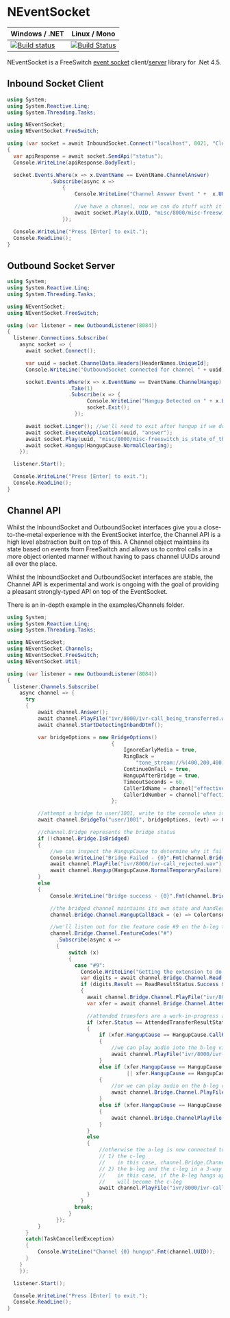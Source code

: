 NEventSocket
============

| Windows / .NET | Linux / Mono
| --- | ---
| [![Build status](https://ci.appveyor.com/api/projects/status/0d28m5hxdd55243q/branch/master?svg=true)](https://ci.appveyor.com/project/danbarua/neventsocket/branch/master)| [![Build Status](https://travis-ci.org/danbarua/NEventSocket.svg?branch=master)](https://travis-ci.org/danbarua/NEventSocket)

NEventSocket is a FreeSwitch [event socket](https://freeswitch.org/confluence/display/FREESWITCH/mod_event_socket) client/[server](https://freeswitch.org/confluence/display/FREESWITCH/Event+Socket+Outbound) library for .Net 4.5.

Inbound Socket Client
--------------
```csharp
using System;
using System.Reactive.Linq;
using System.Threading.Tasks;

using NEventSocket;
using NEventSocket.FreeSwitch;

using (var socket = await InboundSocket.Connect("localhost", 8021, "ClueCon"))
{
  var apiResponse = await socket.SendApi("status");
  Console.WriteLine(apiResponse.BodyText);

  socket.Events.Where(x => x.EventName == EventName.ChannelAnswer)
              .Subscribe(async x =>
                  {
                      Console.WriteLine("Channel Answer Event " +  x.UUID);

                      //we have a channel, now we can do stuff with it
                      await socket.Play(x.UUID, "misc/8000/misc-freeswitch_is_state_of_the_art.wav");
                  });

  Console.WriteLine("Press [Enter] to exit.");
  Console.ReadLine();
}
```

Outbound Socket Server
---------------

```csharp
using System;
using System.Reactive.Linq;
using System.Threading.Tasks;

using NEventSocket;
using NEventSocket.FreeSwitch;

using (var listener = new OutboundListener(8084))
{
  listener.Connections.Subscribe(
    async socket => {
      await socket.Connect();

      var uuid = socket.ChannelData.Headers[HeaderNames.UniqueId];
      Console.WriteLine("OutboundSocket connected for channel " + uuid);

      socket.Events.Where(x => x.EventName == EventName.ChannelHangup)
                    .Take(1)
                    .Subscribe(x => {
                          Console.WriteLine("Hangup Detected on " + x.UUID);
                          socket.Exit();
                      });

      await socket.Linger(); //we'll need to exit after hangup if we do this
      await socket.ExecuteApplication(uuid, "answer");
      await socket.Play(uuid, "misc/8000/misc-freeswitch_is_state_of_the_art.wav");
      await socket.Hangup(HangupCause.NormalClearing);
    });

  listener.Start();

  Console.WriteLine("Press [Enter] to exit.");
  Console.ReadLine();
}
```

Channel API
---------------
Whilst the InboundSocket and OutboundSocket interfaces give you a close-to-the-metal experience with the EventSocket interfce, the Channel API is a high level abstraction built on top of this. A Channel object maintains its state based on events from FreeSwitch and allows us to control calls in a more object oriented manner without having to pass channel UUIDs around all over the place.

Whilst the InboundSocket and OutboundSocket interfaces are stable, the Channel API is experimental and work is ongoing with the goal of providing a pleasant strongly-typed API on top of the EventSocket.

There is an in-depth example in the examples/Channels folder.

```csharp
using System;
using System.Reactive.Linq;
using System.Threading.Tasks;

using NEventSocket;
using NEventSocket.Channels;
using NEventSocket.FreeSwitch;
using NEventSocket.Util;

using (var listener = new OutboundListener(8084))
{
  listener.Channels.Subscribe(
    async channel => {
      try
      {
          await channel.Answer();
          await channel.PlayFile("ivr/8000/ivr-call_being_transferred.wav");
          await channel.StartDetectingInbandDtmf();

          var bridgeOptions = new BridgeOptions()
                                  {
                                      IgnoreEarlyMedia = true,
                                      RingBack =
                                          "tone_stream://%(400,200,400,450);%(400,2000,400,450);loops=-1",
                                      ContinueOnFail = true,
                                      HangupAfterBridge = true,
                                      TimeoutSeconds = 60,
                                      CallerIdName = channel["effective_caller_id_name"], //can get variables from a channel using the indexer
                                      CallerIdNumber = channel["effective_caller_id_number"],
                                  };

          //attempt a bridge to user/1001, write to the console when it starts ringing
          await channel.BridgeTo("user/1001", bridgeOptions, (evt) => Console.WriteLine("B-Leg is ringing..."))

          //channel.Bridge represents the bridge status
          if (!channel.Bridge.IsBridged)
          {
              //we can inspect the HangupCause to determine why it failed
              Console.WriteLine("Bridge Failed - {0}".Fmt(channel.Bridge.HangupCause));
              await channel.PlayFile("ivr/8000/ivr-call_rejected.wav");
              await channel.Hangup(HangupCause.NormalTemporaryFailure);
          }
          else
          {
              Console.WriteLine("Bridge success - {0}".Fmt(channel.Bridge.ResponseText));

              //the bridged channel maintains its own state and handles a subset of full Channel operations
              channel.Bridge.Channel.HangupCallBack = (e) => ColorConsole.WriteLine("Hangup Detected on B-Leg {0} {1}".Fmt(e.Headers[HeaderNames.CallerUniqueId], e.Headers[HeaderNames.HangupCause]));

              //we'll listen out for the feature code #9 on the b-leg to do an attended transfer
              channel.Bridge.Channel.FeatureCodes("#")
                .Subscribe(async x =>
                {
                    switch (x)
                    {
                      case "#9":
                        Console.WriteLine("Getting the extension to do an attended transfer to...");
                        var digits = await channel.Bridge.Channel.Read(new ReadOptions { MinDigits = 3, MaxDigits = 4, Prompt = "tone_stream://%(10000,0,350,440)", TimeoutMs = 30000, Terminators = "#" });
                        if (digits.Result == ReadResultStatus.Success && digits.Digits.Length == 4)
                        {
                          await channel.Bridge.Channel.PlayFile("ivr/8000/ivr-please_hold_while_party_contacted.wav");
                          var xfer = await channel.Bridge.Channel.AttendedTransfer("user/{0}".Fmt(digits));

                          //attended transfers are a work-in-progress at the moment
                          if (xfer.Status == AttendedTransferResultStatus.Failed)
                          {
                              if (xfer.HangupCause == HangupCause.CallRejected)
                              {
                                  //we can play audio into the b-leg via the a-leg channel
                                  await channel.PlayFile("ivr/8000/ivr-call-rejected.wav", Leg.BLeg);
                              }
                              else if (xfer.HangupCause == HangupCause.NoUserResponse
                                       || xfer.HangupCause == HangupCause.NoAnswer)
                              {
                                  //or we can play audio on the b-leg channel object
                                  await channel.Bridge.Channel.PlayFile("ivr/8000/ivr-no_user_response.wav");
                              }
                              else if (xfer.HangupCause == HangupCause.UserBusy)
                              {
                                  await channel.Bridge.ChannelPlayFile("ivr/8000/ivr-user_busy.wav");
                              }
                          }
                          else
                          {
                              //otherwise the a-leg is now connected to either
                              // 1) the c-leg
                              //    in this case, channel.Bridge.Channel is now the c-leg channel
                              // 2) the b-leg and the c-leg in a 3-way chat
                              //    in this case, if the b-leg hangs up, then channel.Bridge.Channel
                              //    will become the c-leg
                              await channel.PlayFile("ivr/8000/ivr-call_being_transferred.wav", Leg.ALeg);
                          }
                        }
                      break;
                    }
                });
          }
      }
      catch(TaskCancelledException)
      {
          Console.WriteLine("Channel {0} hungup".Fmt(channel.UUID));
      }
    }
    });

  listener.Start();

  Console.WriteLine("Press [Enter] to exit.");
  Console.ReadLine();
}
```
